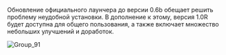 Обновление официального лаунчера до версии 0.6b обещает решить проблему неудобной установки. В дополнение к этому, версия 1.0R будет доступна для общего пользования, а также включает множество небольших улучшений и доработок.

![Group_91](https://github.com/user-attachments/assets/37c1e6d4-1338-4c76-910f-16fd10aabe57)
